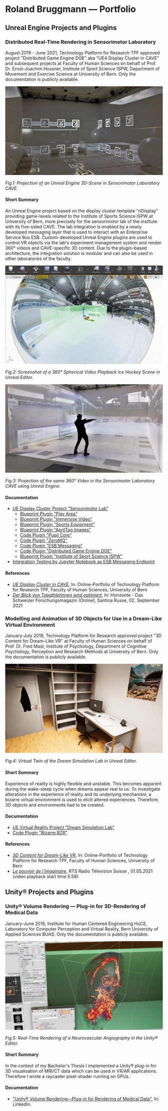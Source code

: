 # Roland Bruggmann — Portfolio

## Unreal Engine Projects and Plugins

### Distributed Real-Time Rendering in Sensorimotor Laboratory

August 2019 - June 2021, Technology Platform for Research TPF approved project "Distributed Game Engine DGE" aka "UE4 Display Cluster in CAVE" and subsequent projects at Faculty of Human Sciences on behalf of Prof. Dr. Ernst-Joachim Hossner, Institute of Sport Science ISPW, Department of Movement and Exercise Science at University of Bern. Only the documentation is publicly available.

![Projection of an Unreal Engine 3D-Scene in Sensorimotor Laboratory CAVE.](TeaserSensorimotorLab-3DRendering-CAVE.jpg "Projection of an Unreal Engine 3D-Scene in Sensorimotor Laboratory CAVE.")
<p><em>Fig.1: Projection of an Unreal Engine 3D-Scene in Sensorimotor Laboratory CAVE.</em></p>

#### Short Summary

An Unreal Engine project based on the display cluster template "nDisplay" providing game-levels related to the Institute of Sports Science ISPW at University of Bern, more precisely for the sensorimotor lab of the institute with its five-sided CAVE. The lab integration is enabled by a newly developed messaging layer that is used to interact with an Enterprise Service Bus ESB. Custom-developed Unreal Engine plugins are used to control VR objects via the lab's experiment management system and render 360° videos and CAVE-specific 3D content. Due to the plugin-based architecture, the integration solution is modular and can also be used in other laboratories of the faculty.

![Screenshot of an Ice Hockey Scene as 360° Spherical Video Playback in Unreal Editor.](TeaserSensorimotorLab-360DegVideo-UnrealEditor.jpg "Screenshot of an Ice Hockey Scene as 360° Spherical Video Playback in Unreal Editor.")
<p><em>Fig.2: Screenshot of a 360° Spherical Video Playback Ice Hockey Scene in Unreal Editor.</em></p>

![The same Ice Hockey Scene as Unreal Engine 360° Spherical Video Playback in Sensorimotor Laboratory CAVE.](TeaserSensorimotorLab-360DegVideo-CAVE.jpg "The same Ice Hockey Scene as Unreal Engine 360° Spherical Video Playback in Sensorimotor Laboratory CAVE.")
<p><em>Fig.3: Projection of the same 360° Video in the Sensorimotor Laboratory CAVE using Unreal Engine.</em></p>

#### Documentation

* [UE Display Cluster Project "Sensorimotor Lab"](SensorimotorLab)
  * [Blueprint Plugin "Play Area"](PlayArea)
  * [Blueprint Plugin "Immersive Video"](ImmersiveVideo)
  * [Blueprint Plugin "Sports Equipment"](SportsEquipment)
  * [Blueprint Plugin "AprilTag Images"](AprilTagImages)
  * [Code Plugin "Pupil Core"](Pupil)
  * [Code Plugin "ZeroMQ"](ZeroMQ)
  * [Code Plugin "ESB Messaging"](ESBMessaging)
  * [Code Plugin "Distributed Game Engine DGE"](DGE)
  * [Blueprint Plugin "Institute of Sport Science ISPW"](ISPW)
* [Integration Testing by Jupyter Notebook as ESB Messaging Endpoint](ISPW/Testing/)

#### References

* [*UE Display Cluster in CAVE*](https://www.tpf.philhum.unibe.ch/portfolio/ue4DisplayCluster), In: Online-Portfolio of Technology Platform for Research TPF, Faculty of Human Sciences, University of Bern
* [*Der Blick von Topathletinnen wird optimiert*](https://www.horizonte-magazin.ch/2021/09/02/einblick-in-den-blick-von-topathletinnen/), In: Horizonte - Das Schweizer Forschungsmagazin (Online), Santina Russe, 02. September 2021

### Modelling and Animation of 3D Objects for Use in a Dream-Like Virtual Environment

January-July 2019, Technology Platform for Research approved project "3D Content for Dream-Like VR" at Faculty of Human Sciences on behalf of Prof. Dr. Fred Mast, Institute of Psychology, Department of Cognitive Psychology, Perception and Research Methods at University of Bern. Only the documentation is publicly available.

![Virtual Twin of the Dream Simulation Lab in Unreal Editor.](TeaserDreamSimLab.jpg "Virtual Twin of the Dream Simulation Lab in Unreal Editor.")
<p><em>Fig.4: Virtual Twin of the Dream Simulation Lab in Unreal Editor.</em></p>

#### Short Summary

Experience of reality is highly flexible and unstable. This becomes apparent during the wake-sleep cycle when dreams appear real to us. To investigate alterations in the experience of reality and its underlying mechanism, a bizarre virtual environment is used to elicit altered experiences. Therefore, 3D objects and environments had to be created.

#### Documentation

* [UE Virtual Reality Project "Dream Simulation Lab"](DreamSimLab)
* [Code Plugin "Bizarre BZR"](BZR)
<!-- * [Content Plugin "Virtual Learning Attendance VIRLA"](VIRLA) -->

#### References

* [*3D Content for Dream-Like VR*](https://www.tpf.philhum.unibe.ch/portfolio/dreamLikeVR), In: Online-Portfolio of Technology Platform for Research TPF, Faculty of Human Sciences, University of Bern
* [*Le pouvoir de l'imaginaire*](https://www.rts.ch/play/tv/redirect/detail/12161998?startTime=358), RTS Radio Télevision Suisse , 01.05.2021 (video playback start time 5:58)

## Unity® Projects and Plugins

### Unity® Volume Rendering — Plug-in for 3D-Rendering of Medical Data

January-June 2016, Institute for Human Centered Engineering HuCE, Laboratory for Computer Perception and Virtual Reality, Bern University of Applied Sciences BUAS. Only the documentation is publicly available.

![Real-Time Rendering of a Neurovascular Angiography in Unity Editor.](TeaserVolumeRendering.jpg "Real-Time Rendering of a Neurovascular Angiography in Unity Editor.")
<p><em>Fig.5: Real-Time Rendering of a Neurovascular Angiography in the Unity® Editor.</em></p>

#### Short Summary

In the context of my Bachelor's Thesis I implemented a Unity® plug-in for 3D visualisation of MRI/CT data which can be used in VR/AR applications. Therefore I wrote a raycaster pixel-shader running on GPUs.

#### Documentation

* ["Unity® Volume Rendering—Plug-in for Rendering of Medical Data"](https://www.linkedin.com/pulse/unity-volume-rendering-roland-bruggmann/), In: LinkedIn.
